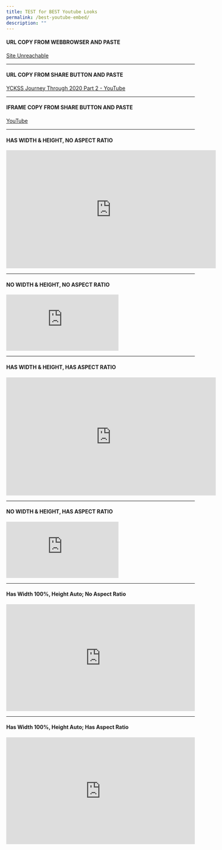 ```yaml
---
title: TEST for BEST Youtube Looks
permalink: /best-youtube-embed/
description: ""
---
```


#### URL COPY FROM WEBBROWSER AND PASTE
[Site Unreachable](https://www.youtube.com/watch?v=mYRZgy5c-fs)

-----

#### URL COPY FROM SHARE BUTTON AND PASTE
[YCKSS Journey Through 2020 Part 2 - YouTube](https://youtu.be/mYRZgy5c-fs?feature=shared)

-----

#### IFRAME COPY FROM SHARE BUTTON AND PASTE

[YouTube](https://www.youtube.com/embed/mYRZgy5c-fs)

------

#### HAS WIDTH &amp; HEIGHT, NO ASPECT RATIO

<iframe allowfullscreen="" allow="accelerometer; autoplay; clipboard-write; encrypted-media; gyroscope; picture-in-picture; web-share" frameborder="0" title="YCKSS Journey Through 2020 Part 2" src="https://www.youtube.com/embed/mYRZgy5c-fs" height="315" width="560"></iframe>

-----

#### NO WIDTH &amp; HEIGHT, NO ASPECT RATIO

<iframe allowfullscreen="" allow="accelerometer; autoplay; clipboard-write; encrypted-media; gyroscope; picture-in-picture; web-share" frameborder="0" title="YCKSS Journey Through 2020 Part 2" src="https://www.youtube.com/embed/mYRZgy5c-fs"></iframe>

-----

#### HAS WIDTH &amp; HEIGHT, HAS ASPECT RATIO

<iframe style="aspect-ratio: 1.76991 / 1;" src="https://www.youtube.com/embed/mYRZgy5c-fs" title="YCKSS Journey Through 2020 Part 2, April to May" frameborder="0" allow="accelerometer; autoplay; clipboard-write; encrypted-media; gyroscope; picture-in-picture; web-share" allowfullscreen="" height="315" width="560"></iframe>

-----

#### NO WIDTH &amp; HEIGHT, HAS ASPECT RATIO

<iframe style="aspect-ratio: 1.76991 / 1;" src="https://www.youtube.com/embed/mYRZgy5c-fs" title="YCKSS Journey Through 2020 Part 2, April to May" frameborder="0" allow="accelerometer; autoplay; clipboard-write; encrypted-media; gyroscope; picture-in-picture; web-share" allowfullscreen=""></iframe>

-----

#### Has Width 100%, Height Auto; No Aspect Ratio

<iframe style="aspect-ratio: 1.76991 / 1;" src="https://www.youtube.com/embed/mYRZgy5c-fs" title="YCKSS Journey Through 2020 Part 2, April to May" frameborder="0" allow="accelerometer; autoplay; clipboard-write; encrypted-media; gyroscope; picture-in-picture; web-share" allowfullscreen="" height="auto" width="100%"></iframe>

-----

#### Has Width 100%, Height Auto; Has Aspect Ratio

<iframe style="aspect-ratio: 1.76991 / 1;" src="https://www.youtube.com/embed/mYRZgy5c-fs" title="YCKSS Journey Through 2020 Part 2, April to May" frameborder="0" allow="accelerometer; autoplay; clipboard-write; encrypted-media; gyroscope; picture-in-picture; web-share" allowfullscreen="" height="auto" width="100%"></iframe>